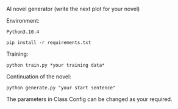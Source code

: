 AI novel generator (write the next plot for your novel)


Environment:

    Python3.10.4
    
    pip install -r requirements.txt
    
Training:

    python train.py *your training data*

Continuation of the novel:

    python generate.py "your start sentence"
    

The parameters in Class Config can be changed as your required.
